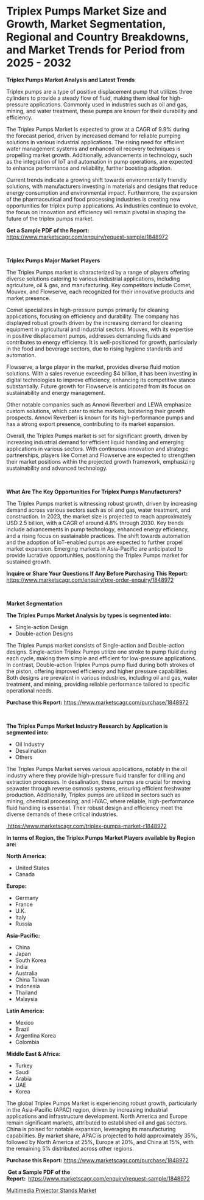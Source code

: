 <p><h1>Triplex Pumps Market Size and Growth, Market Segmentation, Regional and Country Breakdowns, and Market Trends for Period from 2025 -  2032</h1></p><p><strong>Triplex Pumps Market Analysis and Latest Trends</strong></p>
<p><p>Triplex pumps are a type of positive displacement pump that utilizes three cylinders to provide a steady flow of fluid, making them ideal for high-pressure applications. Commonly used in industries such as oil and gas, mining, and water treatment, these pumps are known for their durability and efficiency. </p><p>The Triplex Pumps Market is expected to grow at a CAGR of 9.9% during the forecast period, driven by increased demand for reliable pumping solutions in various industrial applications. The rising need for efficient water management systems and enhanced oil recovery techniques is propelling market growth. Additionally, advancements in technology, such as the integration of IoT and automation in pump operations, are expected to enhance performance and reliability, further boosting adoption.</p><p>Current trends indicate a growing shift towards environmentally friendly solutions, with manufacturers investing in materials and designs that reduce energy consumption and environmental impact. Furthermore, the expansion of the pharmaceutical and food processing industries is creating new opportunities for triplex pump applications. As industries continue to evolve, the focus on innovation and efficiency will remain pivotal in shaping the future of the triplex pumps market.</p></p>
<p><strong>Get a Sample PDF of the Report:&nbsp;</strong> <a href="https://www.marketscagr.com/enquiry/request-sample/1848972?utm_campaign=2987&utm_medium=2&utm_source=Github&utm_content=ia&utm_term=11042025&utm_id=triplex-pumps">https://www.marketscagr.com/enquiry/request-sample/1848972</a></p>
<p>&nbsp;</p>
<p><strong>Triplex Pumps Major Market Players</strong></p>
<p><p>The Triplex Pumps market is characterized by a range of players offering diverse solutions catering to various industrial applications, including agriculture, oil & gas, and manufacturing. Key competitors include Comet, Mouvex, and Flowserve, each recognized for their innovative products and market presence.</p><p>Comet specializes in high-pressure pumps primarily for cleaning applications, focusing on efficiency and durability. The company has displayed robust growth driven by the increasing demand for cleaning equipment in agricultural and industrial sectors. Mouvex, with its expertise in positive displacement pumps, addresses demanding fluids and contributes to energy efficiency. It is well-positioned for growth, particularly in the food and beverage sectors, due to rising hygiene standards and automation.</p><p>Flowserve, a large player in the market, provides diverse fluid motion solutions. With a sales revenue exceeding $4 billion, it has been investing in digital technologies to improve efficiency, enhancing its competitive stance substantially. Future growth for Flowserve is anticipated from its focus on sustainability and energy management.</p><p>Other notable companies such as Annovi Reverberi and LEWA emphasize custom solutions, which cater to niche markets, bolstering their growth prospects. Annovi Reverberi is known for its high-performance pumps and has a strong export presence, contributing to its market expansion.</p><p>Overall, the Triplex Pumps market is set for significant growth, driven by increasing industrial demand for efficient liquid handling and emerging applications in various sectors. With continuous innovation and strategic partnerships, players like Comet and Flowserve are expected to strengthen their market positions within the projected growth framework, emphasizing sustainability and advanced technology.</p></p>
<p>&nbsp;</p>
<p><strong>What Are The Key Opportunities For Triplex Pumps Manufacturers?</strong></p>
<p><p>The Triplex Pumps market is witnessing robust growth, driven by increasing demand across various sectors such as oil and gas, water treatment, and construction. In 2023, the market size is projected to reach approximately USD 2.5 billion, with a CAGR of around 4.8% through 2030. Key trends include advancements in pump technology, enhanced energy efficiency, and a rising focus on sustainable practices. The shift towards automation and the adoption of IoT-enabled pumps are expected to further propel market expansion. Emerging markets in Asia-Pacific are anticipated to provide lucrative opportunities, positioning the Triplex Pumps market for sustained growth.</p></p>
<p><strong>Inquire or Share Your Questions If Any Before Purchasing This Report:</strong> <a href="https://www.marketscagr.com/enquiry/pre-order-enquiry/1848972?utm_campaign=2987&utm_medium=2&utm_source=Github&utm_content=ia&utm_term=11042025&utm_id=triplex-pumps">https://www.marketscagr.com/enquiry/pre-order-enquiry/1848972</a></p>
<p>&nbsp;</p>
<p><strong>Market Segmentation</strong></p>
<p><strong>The Triplex Pumps Market Analysis by types is segmented into:</strong></p>
<p><ul><li>Single-action Design</li><li>Double-action Designs</li></ul></p>
<p><p>The Triplex Pumps market consists of Single-action and Double-action designs. Single-action Triplex Pumps utilize one stroke to pump fluid during each cycle, making them simple and efficient for low-pressure applications. In contrast, Double-action Triplex Pumps pump fluid during both strokes of the piston, offering improved efficiency and higher pressure capabilities. Both designs are prevalent in various industries, including oil and gas, water treatment, and mining, providing reliable performance tailored to specific operational needs.</p></p>
<p><strong>Purchase this Report:&nbsp;</strong><a href="https://www.marketscagr.com/purchase/1848972?utm_campaign=2987&utm_medium=2&utm_source=Github&utm_content=ia&utm_term=11042025&utm_id=triplex-pumps">https://www.marketscagr.com/purchase/1848972</a></p>
<p>&nbsp;</p>
<p><strong>The Triplex Pumps Market Industry Research by Application is segmented into:</strong></p>
<p><ul><li>Oil Industry</li><li>Desalination</li><li>Others</li></ul></p>
<p><p>The Triplex Pumps Market serves various applications, notably in the oil industry where they provide high-pressure fluid transfer for drilling and extraction processes. In desalination, these pumps are crucial for moving seawater through reverse osmosis systems, ensuring efficient freshwater production. Additionally, Triplex pumps are utilized in sectors such as mining, chemical processing, and HVAC, where reliable, high-performance fluid handling is essential. Their robust design and efficiency meet the diverse demands of these critical industries.</p></p>
<p><a href="https://www.marketscagr.com/triplex-pumps-market-r1848972?utm_campaign=2987&utm_medium=2&utm_source=Github&utm_content=ia&utm_term=11042025&utm_id=triplex-pumps">&nbsp;https://www.marketscagr.com/triplex-pumps-market-r1848972</a></p>
<p><strong>In terms of Region, the Triplex Pumps Market Players available by Region are:</strong></p>
<p>
    <p> <strong> North America: </strong>
        <ul>
            <li>United States</li>
            <li>Canada</li>
        </ul>
        </p> 
    <p> <strong> Europe: </strong>
        <ul>
            <li>Germany</li>
            <li>France</li>
            <li>U.K.</li>
            <li>Italy</li>
            <li>Russia</li>
        </ul>
        </p> 
    <p> <strong> Asia-Pacific: </strong>
        <ul>
            <li>China</li>
            <li>Japan</li>
            <li>South Korea</li>
            <li>India</li>
            <li>Australia</li>
            <li>China Taiwan</li>
            <li>Indonesia</li>
            <li>Thailand</li>
            <li>Malaysia</li>
        </ul>
        </p> 
    <p> <strong> Latin America: </strong>
        <ul>
            <li>Mexico</li>
            <li>Brazil</li>
            <li>Argentina Korea</li>
            <li>Colombia</li>
        </ul>
        </p> 
    <p> <strong> Middle East & Africa: </strong>
        <ul>
            <li>Turkey</li>
            <li>Saudi</li>
            <li>Arabia</li>
            <li>UAE</li>
            <li>Korea</li>
        </ul>
    </p>
    </p>
<p><p>The global Triplex Pumps Market is experiencing robust growth, particularly in the Asia-Pacific (APAC) region, driven by increasing industrial applications and infrastructure development. North America and Europe remain significant markets, attributed to established oil and gas sectors. China is poised for notable expansion, leveraging its manufacturing capabilities. By market share, APAC is projected to hold approximately 35%, followed by North America at 25%, Europe at 20%, and China at 15%, with the remaining 5% distributed across other regions.</p></p>
<p><strong>Purchase this Report: </strong><a href="https://www.marketscagr.com/purchase/1848972?utm_campaign=2987&utm_medium=2&utm_source=Github&utm_content=ia&utm_term=11042025&utm_id=triplex-pumps">https://www.marketscagr.com/purchase/1848972</a></p>
<p>&nbsp;<strong>Get a Sample PDF of the Report:&nbsp;&nbsp;</strong><a href="https://www.marketscagr.com/enquiry/request-sample/1848972?utm_campaign=2987&utm_medium=2&utm_source=Github&utm_content=ia&utm_term=11042025&utm_id=triplex-pumps">https://www.marketscagr.com/enquiry/request-sample/1848972</a></p>
<p><strong></strong></p>
<p><p><a href="https://github.com/duerknikko44/Market-Research-Report-List-1/blob/main/multimedia-projector-stands-market.md?utm_campaign=2987&utm_medium=2&utm_source=Github&utm_content=ia&utm_term=11042025&utm_id=triplex-pumps">Multimedia Projector Stands Market</a></p></p>